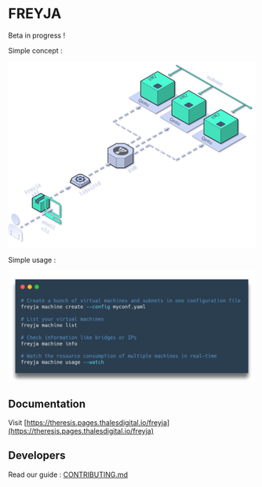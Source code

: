 # FREYJA

Beta in progress !

Simple concept :

![architecture.drawio.png](pages/static/img/architecture.drawio.png)

Simple usage :

![shell.png](pages/static/img/shell.png)

## Documentation

Visit [https://theresis.pages.thalesdigital.io/freyja](https://theresis.pages.thalesdigital.io/freyja)

## Developers

Read our guide : [CONTRIBUTING.md](CONTRIBUTING.md)
